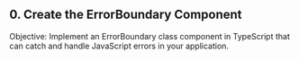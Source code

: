 ## 0. Create the ErrorBoundary Component

Objective: Implement an ErrorBoundary class component in TypeScript that can catch and handle JavaScript errors in your application.